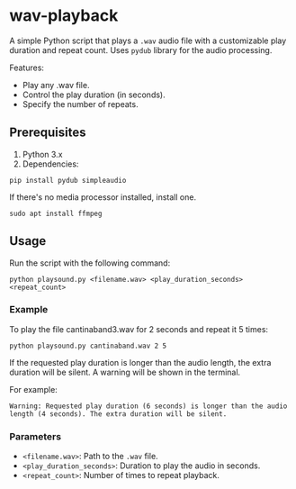 # wav-playback
A simple Python script that plays a `.wav` audio file with a customizable play duration and repeat count. Uses `pydub` library for the audio processing.

Features:
- Play any .wav file.
- Control the play duration (in seconds).
- Specify the number of repeats.

## Prerequisites
1. Python 3.x
2. Dependencies:
```
pip install pydub simpleaudio
```
If there's no media processor installed, install one.
```
sudo apt install ffmpeg
```

## Usage
Run the script with the following command:
```
python playsound.py <filename.wav> <play_duration_seconds> <repeat_count>
```

### Example
To play the file cantinaband3.wav for 2 seconds and repeat it 5 times:
```
python playsound.py cantinaband.wav 2 5
```

If the requested play duration is longer than the audio length, the extra duration will be silent. A warning will be shown in the terminal.

For example:
```
Warning: Requested play duration (6 seconds) is longer than the audio length (4 seconds). The extra duration will be silent.
```

### Parameters
- `<filename.wav>`: Path to the `.wav` file.
- `<play_duration_seconds>`: Duration to play the audio in seconds.
- `<repeat_count>`: Number of times to repeat playback.

